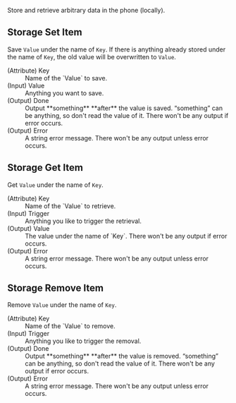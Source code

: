 Store and retrieve arbitrary data in the phone (locally).

## Storage Set Item
Save `Value` under the name of `Key`. If there is anything already stored
under the name of `Key`, the old value will be overwritten to `Value`.

<dl>
  <dt>(Attribute) Key</dt>
  <dd>Name of the `Value` to save.</dd>

  <dt>(Input) Value</dt>
  <dd>Anything you want to save.</dd>

  <dt>(Output) Done</dt>
  <dd>Output **something** **after** the value is saved.
  “something” can be anything, so don't read the value of it.
  There won't be any output if error occurs.</dd>

  <dt>(Output) Error</dt>
  <dd>A string error message. There won't be any output unless error occurs.</dd>
</dl>

## Storage Get Item
Get `Value` under the name of `Key`.

<dl>
  <dt>(Attribute) Key</dt>
  <dd>Name of the `Value` to retrieve.</dd>

  <dt>(Input) Trigger</dt>
  <dd>Anything you like to trigger the retrieval.</dd>

  <dt>(Output) Value</dt>
  <dd>The value under the name of `Key`.
  There won't be any output if error occurs.</dd>

  <dt>(Output) Error</dt>
  <dd>A string error message. There won't be any output unless error occurs.</dd>
</dl>

## Storage Remove Item
Remove `Value` under the name of `Key`.

<dl>
  <dt>(Attribute) Key</dt>
  <dd>Name of the `Value` to remove.</dd>

  <dt>(Input) Trigger</dt>
  <dd>Anything you like to trigger the removal.</dd>

  <dt>(Output) Done</dt>
  <dd>Output **something** **after** the value is removed.
  “something” can be anything, so don't read the value of it.
  There won't be any output if error occurs.</dd>

  <dt>(Output) Error</dt>
  <dd>A string error message. There won't be any output unless error occurs.</dd>
</dl>

